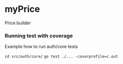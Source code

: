 # myPrice
Price builder


### Running test with coverage

Example how to run auth/core tests

`cd src/auth/core/`
`go test ./... -coverprofile=c.out`
